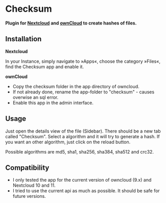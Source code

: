 Checksum
========

**Plugin for [Nextcloud](https://nextcloud.com) and [ownCloud](https://owncloud.org) to create hashes of files.**

Installation
------------

**Nextcloud**

In your Instance, simply navigate to »Apps«, choose the category »Files«, find the Checksum app and enable it.

**ownCloud**
- Copy the checksum folder in the app directory of owncloud.
- If not already done, rename the app-folder to "checksum" - causes overwise an sql error.
- Enable this app in the admin interface.

Usage
-----

Just open the details view of the file (Sidebar). There should be a new tab called "Checksum". Select a algorithm and it will try to generate a hash. If you want an other algorithm, just click on the reload button. 

Possible algorithms are md5, sha1, sha256, sha384, sha512 and crc32.

Compatibility
-------------

- I only tested the app for the current version of owncloud (9.x) and Nextcloud 10 and 11.
- I tried to use the current api as much as possible. It should be safe for future versions.
